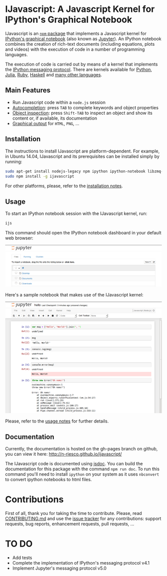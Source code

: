 # IJavascript: A Javascript Kernel for IPython's Graphical Notebook

IJavascript is an [`npm` package](https://www.npmjs.com/) that implements a
Javascript kernel for [IPython's graphical
notebook](http://ipython.org/notebook.html) (also known as
[Jupyter](http://jupyter.org/)). An IPython notebook combines the creation of
rich-text documents (including equations, plots and videos) with the execution
of code in a number of programming languages.

The execution of code is carried out by means of a kernel that implements the
[IPython messaging
protocol](http://ipython.org/ipython-doc/stable/development/messaging.html).
There are kernels available for [Python](http://ipython.org/notebook.html),
[Julia](https://github.com/JuliaLang/IJulia.jl),
[Ruby](https://github.com/minad/iruby),
[Haskell](https://github.com/gibiansky/IHaskell) and [many
other languages](https://github.com/ipython/ipython/wiki/IPython-kernels-for-other-languages).

## Main Features

- Run Javascript code within a `node.js` session
- [Autocompletion](http://n-riesco.github.io/ijavascript/complete.html): press `TAB` to complete keywords and object
  properties
- [Object inspection](http://n-riesco.github.io/ijavascript/inspect.html): press `Shift-TAB` to inspect an object
  and show its content or, if available, its documentation
- [Graphical output](http://n-riesco.github.io/ijavascript/graphics.html) for `HTML`, `PNG`, ...

## Installation

The instructions to install IJavascript are platform-dependent. For example, in
Ubuntu 14.04, IJavascript and its prerequisites can be installed simply by
running:

```sh
sudo apt-get install nodejs-legacy npm ipython ipython-notebook libzmq-dev
sudo npm install -g ijavascript
```

For other platforms, please, refer to the [installation notes](http://n-riesco.github.io/ijavascript/install.html).

## Usage

To start an IPython notebook session with the IJavascript kernel, run:

```sh
ijs
```

This command should open the IPython notebook dashboard in your default web
browser:

![Screenshot: IPython Notebook Dashboard](doc/images/screenshot-dashboard-home.png)

Here's a sample notebook that makes use of the IJavascript kernel:

![Screenshot: Notebook Hello Sample](doc/images/screenshot-notebook-hello.png)

Please, refer to the [usage notes](http://n-riesco.github.io/ijavascript/usage.html) for further details.

## Documentation

Currently, the documentation is hosted on the gh-pages branch on github, you can
view it here: <http://n-riesco.github.io/ijavascript/>

The IJavascript code is documented using [jsdoc](http://usejsdoc.org/).
You can build the documentation for this package with the command `npm run doc`.
To run this command you'll need to install `ipython` on your system as it uses
`nbconvert` to convert ipython notebooks to html files.

# Contributions

First of all, thank you for taking the time to contribute. Please, read
[CONTRIBUTING.md](CONTRIBUTING.md) and use the
[issue tracker](https://github.com/n-riesco/ijavascript/issues) for any
contributions: support requests, bug reports, enhancement requests, pull
requests, ...

# TO DO

- Add tests
- Complete the implementation of IPython's messaging protocol v4.1
- Implement Jupyter's messaging protocol v5.0
